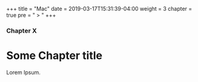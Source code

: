 +++
title = "Mac"
date = 2019-03-17T15:31:39-04:00
weight = 3
chapter = true
pre = " > "
+++

### Chapter X

# Some Chapter title

Lorem Ipsum.
